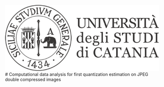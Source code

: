 <img src="/img/unict.png" alt="Unict" title="Università di catania">
# Computational data analysis for first quantization estimation on JPEG double compressed images



